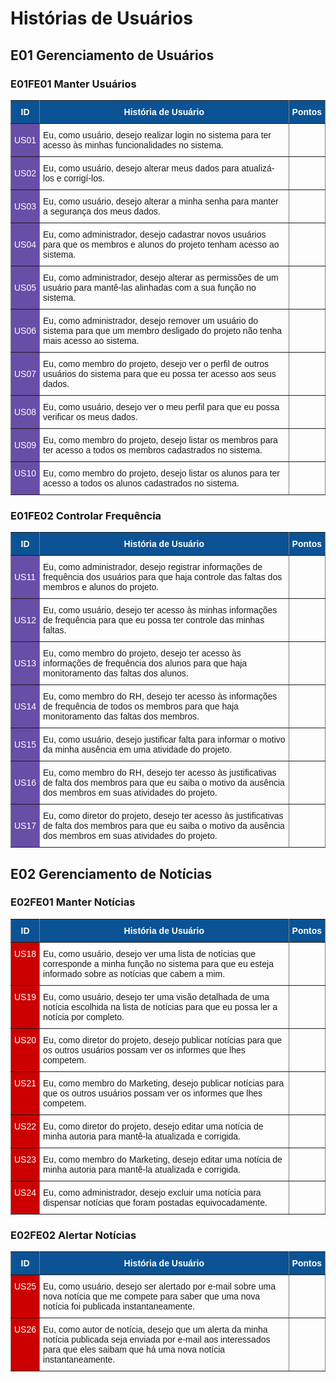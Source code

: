 # Histórias de Usuários

## E01 Gerenciamento de Usuários
### E01FE01 Manter Usuários
<style type="text/css">
.tg  {border-collapse:collapse;border-spacing:0;}
.tg td{font-family:Arial, sans-serif;font-size:14px;padding:10px 5px;border-style:solid;border-width:1px;overflow:hidden;word-break:normal;border-color:black;}
.tg th{font-family:Arial, sans-serif;font-size:14px;font-weight:normal;padding:10px 5px;border-style:solid;border-width:1px;overflow:hidden;word-break:normal;border-color:black;}
.tg .tg-ksxu{font-weight:bold;background-color:#0b5394;color:#ffffff;border-color:inherit}
.tg .tg-us36{border-color:inherit;vertical-align:top}
.tg .tg-etgb{font-weight:bold;background-color:#0b5394;color:#ffffff;border-color:inherit;vertical-align:top}
.tg .tg-78ne{background-color:#674ea7;color:#ffffff;border-color:inherit}
.tg .tg-8hlb{background-color:#674ea7;color:#ffffff;border-color:inherit;vertical-align:top}
</style>
<table class="tg">
  <tr>
    <th class="tg-ksxu">ID</th>
    <th class="tg-etgb">História de Usuário</th>
    <th class="tg-etgb">Pontos</th>
  </tr>
  <tr>
    <td class="tg-78ne">US01</td>
    <td class="tg-us36">Eu, como usuário, desejo realizar login no sistema para ter acesso às minhas funcionalidades no sistema.</td>
    <td class="tg-us36"></td>
  </tr>
  <tr>
    <td class="tg-78ne">US02</td>
    <td class="tg-us36">Eu, como usuário, desejo alterar meus dados para atualizá-los e corrigí-los.</td>
    <td class="tg-us36"></td>
  </tr>
  <tr>
    <td class="tg-78ne">US03</td>
    <td class="tg-us36">Eu, como usuário, desejo alterar a minha senha para manter a segurança dos meus dados.</td>
    <td class="tg-us36"></td>
  </tr>
  <tr>
    <td class="tg-78ne">US04</td>
    <td class="tg-us36">Eu, como administrador, desejo cadastrar novos usuários para que os membros e alunos do projeto tenham acesso ao sistema.</td>
    <td class="tg-us36"></td>
  </tr>
  <tr>
    <td class="tg-78ne">US05</td>
    <td class="tg-us36">Eu, como administrador, desejo alterar as permissões de um usuário para mantê-las alinhadas com a sua função no sistema.</td>
    <td class="tg-us36"></td>
  </tr>
  <tr>
    <td class="tg-78ne">US06</td>
    <td class="tg-us36">Eu, como administrador, desejo remover um usuário do sistema para que um membro desligado do projeto não tenha mais acesso ao sistema.</td>
    <td class="tg-us36"></td>
  </tr>
  <tr>
    <td class="tg-78ne">US07</td>
    <td class="tg-us36">Eu, como membro do projeto, desejo ver o perfil de outros usuários do sistema para que eu possa ter acesso aos seus dados.</td>
    <td class="tg-us36"></td>
  </tr>
  <tr>
    <td class="tg-78ne">US08</td>
    <td class="tg-us36">Eu, como usuário, desejo ver o meu perfil para que eu possa verificar os meus dados.</td>
    <td class="tg-us36"></td>
  </tr>
  <tr>
    <td class="tg-78ne">US09</td>
    <td class="tg-us36">Eu, como membro do projeto, desejo listar os membros para ter acesso a todos os membros cadastrados no sistema.</td>
    <td class="tg-us36"></td>
  </tr>
  <tr>
    <td class="tg-8hlb">US10</td>
    <td class="tg-us36">Eu, como membro do projeto, desejo listar os alunos para ter acesso a todos os alunos cadastrados no sistema.</td>
    <td class="tg-us36"></td>
  </tr>
</table>

### E01FE02 Controlar Frequência
<style type="text/css">
.tg  {border-collapse:collapse;border-spacing:0;}
.tg td{font-family:Arial, sans-serif;font-size:14px;padding:10px 5px;border-style:solid;border-width:1px;overflow:hidden;word-break:normal;border-color:black;}
.tg th{font-family:Arial, sans-serif;font-size:14px;font-weight:normal;padding:10px 5px;border-style:solid;border-width:1px;overflow:hidden;word-break:normal;border-color:black;}
.tg .tg-ksxu{font-weight:bold;background-color:#0b5394;color:#ffffff;border-color:inherit}
.tg .tg-us36{border-color:inherit;vertical-align:top}
.tg .tg-etgb{font-weight:bold;background-color:#0b5394;color:#ffffff;border-color:inherit;vertical-align:top}
.tg .tg-78ne{background-color:#674ea7;color:#ffffff;border-color:inherit}
</style>
<table class="tg">
  <tr>
    <th class="tg-ksxu">ID</th>
    <th class="tg-etgb">História de Usuário</th>
    <th class="tg-etgb">Pontos</th>
  </tr>
  <tr>
    <td class="tg-78ne">US11</td>
    <td class="tg-us36">Eu, como administrador, desejo registrar informações de frequência dos usuários para que haja controle das faltas dos membros e alunos do projeto.</td>
    <td class="tg-us36"></td>
  </tr>
  <tr>
    <td class="tg-78ne">US12</td>
    <td class="tg-us36">Eu, como usuário, desejo ter acesso às minhas informações de frequência para que eu possa ter controle das minhas faltas.</td>
    <td class="tg-us36"></td>
  </tr>
  <tr>
    <td class="tg-78ne">US13</td>
    <td class="tg-us36">Eu, como membro do projeto, desejo ter acesso às informações de frequência dos alunos para que haja monitoramento das faltas dos alunos.</td>
    <td class="tg-us36"></td>
  </tr>
  <tr>
    <td class="tg-78ne">US14</td>
    <td class="tg-us36">Eu, como membro do RH, desejo ter acesso às informações de frequência de todos os membros para que haja monitoramento das faltas dos membros.</td>
    <td class="tg-us36"></td>
  </tr>
  <tr>
    <td class="tg-78ne">US15</td>
    <td class="tg-us36">Eu, como usuário, desejo justificar falta para informar o motivo da minha ausência em uma atividade do projeto.</td>
    <td class="tg-us36"></td>
  </tr>
  <tr>
    <td class="tg-78ne">US16</td>
    <td class="tg-us36">Eu, como membro do RH, desejo ter acesso às justificativas de falta dos membros para que eu saiba o motivo da ausência dos membros em suas atividades do projeto.</td>
    <td class="tg-us36"></td>
  </tr>
  <tr>
    <td class="tg-78ne">US17</td>
    <td class="tg-us36">Eu, como diretor do projeto, desejo ter acesso às justificativas de falta dos membros para que eu saiba o motivo da ausência dos membros em suas atividades do projeto.</td>
    <td class="tg-us36"></td>
  </tr>
</table>

## E02 Gerenciamento de Notícias
### E02FE01 Manter Notícias

<style type="text/css">
.tg  {border-collapse:collapse;border-spacing:0;}
.tg td{font-family:Arial, sans-serif;font-size:14px;padding:10px 5px;border-style:solid;border-width:1px;overflow:hidden;word-break:normal;border-color:black;}
.tg th{font-family:Arial, sans-serif;font-size:14px;font-weight:normal;padding:10px 5px;border-style:solid;border-width:1px;overflow:hidden;word-break:normal;border-color:black;}
.tg .tg-ksxu{font-weight:bold;background-color:#0b5394;color:#ffffff;border-color:inherit}
.tg .tg-01pl{background-color:#cc0000;color:#ffffff;border-color:inherit;vertical-align:top}
.tg .tg-us36{border-color:inherit;vertical-align:top}
.tg .tg-etgb{font-weight:bold;background-color:#0b5394;color:#ffffff;border-color:inherit;vertical-align:top}
</style>
<table class="tg">
  <tr>
    <th class="tg-ksxu">ID</th>
    <th class="tg-etgb">História de Usuário</th>
    <th class="tg-etgb">Pontos</th>
  </tr>
  <tr>
    <td class="tg-01pl">US18</td>
    <td class="tg-us36">Eu, como usuário, desejo ver uma lista de notícias que corresponde a minha função no sistema para que eu esteja informado sobre as notícias que cabem a mim.</td>
    <td class="tg-us36"></td>
  </tr>
  <tr>
    <td class="tg-01pl">US19</td>
    <td class="tg-us36">Eu, como usuário, desejo ter uma visão detalhada de uma notícia escolhida na lista de notícias para que eu possa ler a notícia por completo.</td>
    <td class="tg-us36"></td>
  </tr>
  <tr>
    <td class="tg-01pl">US20</td>
    <td class="tg-us36">Eu, como diretor do projeto, desejo publicar notícias para que os outros usuários possam ver os informes que lhes competem.</td>
    <td class="tg-us36"></td>
  </tr>
  <tr>
    <td class="tg-01pl">US21</td>
    <td class="tg-us36">Eu, como membro do Marketing, desejo publicar notícias para que os outros usuários possam ver os informes que lhes competem.</td>
    <td class="tg-us36"></td>
  </tr>
  <tr>
    <td class="tg-01pl">US22</td>
    <td class="tg-us36">Eu, como diretor do projeto, desejo editar uma notícia de minha autoria para mantê-la atualizada e corrigida.</td>
    <td class="tg-us36"></td>
  </tr>
  <tr>
    <td class="tg-01pl">US23</td>
    <td class="tg-us36">Eu, como membro do Marketing, desejo editar uma notícia de minha autoria para mantê-la atualizada e corrigida.</td>
    <td class="tg-us36"></td>
  </tr>
  <tr>
    <td class="tg-01pl">US24</td>
    <td class="tg-us36">Eu, como administrador, desejo excluir uma notícia para dispensar notícias que foram postadas equivocadamente.</td>
    <td class="tg-us36"></td>
  </tr>
</table>

### E02FE02 Alertar Notícias

<style type="text/css">
.tg  {border-collapse:collapse;border-spacing:0;}
.tg td{font-family:Arial, sans-serif;font-size:14px;padding:10px 5px;border-style:solid;border-width:1px;overflow:hidden;word-break:normal;border-color:black;}
.tg th{font-family:Arial, sans-serif;font-size:14px;font-weight:normal;padding:10px 5px;border-style:solid;border-width:1px;overflow:hidden;word-break:normal;border-color:black;}
.tg .tg-ksxu{font-weight:bold;background-color:#0b5394;color:#ffffff;border-color:inherit}
.tg .tg-01pl{background-color:#cc0000;color:#ffffff;border-color:inherit;vertical-align:top}
.tg .tg-us36{border-color:inherit;vertical-align:top}
.tg .tg-etgb{font-weight:bold;background-color:#0b5394;color:#ffffff;border-color:inherit;vertical-align:top}
</style>
<table class="tg">
  <tr>
    <th class="tg-ksxu">ID</th>
    <th class="tg-etgb">História de Usuário</th>
    <th class="tg-etgb">Pontos</th>
  </tr>
  <tr>
    <td class="tg-01pl">US25</td>
    <td class="tg-us36">Eu, como usuário, desejo ser alertado por e-mail sobre uma nova notícia que me compete para saber que uma nova notícia foi publicada instantaneamente.</td>
    <td class="tg-us36"></td>
  </tr>
  <tr>
    <td class="tg-01pl">US26</td>
    <td class="tg-us36">Eu, como autor de notícia, desejo que um alerta da minha notícia publicada seja enviada por e-mail aos interessados para que eles saibam que há uma nova notícia instantaneamente.</td>
    <td class="tg-us36"></td>
  </tr>
</table>